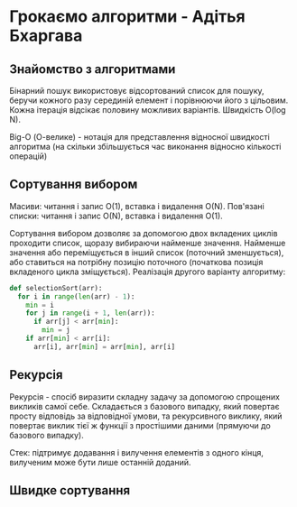 # Грокаємо алгоритми - Адітья Бхаргава

## Знайомство з алгоритмами

Бінарний пошук використовує відсортований список для пошуку, беручи кожного разу серединій елемент і порівнюючи його з цільовим. Кожна ітерація відсікає половину можливих варіантів. Швидкість O(log N).

Big-O (О-велике) - нотація для представлення відносної швидкості алгоритма (на скільки збільшується час виконання відносно кількості операцій)

## Сортування вибором

Масиви: читання і запис O(1), вставка і видалення O(N). Пов'язані списки: читання і запис O(N), вставка і видалення O(1).

Сортування вибором дозволяє за допомогою двох вкладених циклів проходити список, щоразу вибираючи найменше значення. Найменше значення або переміщується в інший список (поточний зменшується), або ставиться на потрібну позицію поточного (початкова позиція вкладеного цикла зміщується). Реалізація другого варіанту алгоритму:

```py
def selectionSort(arr):
  for i in range(len(arr) - 1):
    min = i
    for j in range(i + 1, len(arr)):
      if arr[j] < arr[min]:
        min = j
    if arr[min] < arr[i]:
      arr[i], arr[min] = arr[min], arr[i]
```

## Рекурсія

Рекурсія - спосіб виразити складну задачу за допомогою спрощених викликів самої себе. Складається з базового випадку, який повертає просту відповідь за відповідної умови, та рекурсивного виклику, який повертає виклик тієї ж функції з простішими даними (прямуючи до базового випадку).

Стек: підтримує додавання і вилучення елементів з одного кінця, вилученим може бути лише останній доданий.

## Швидке сортування
